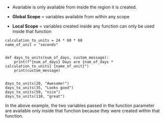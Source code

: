 * Avariable is only available from inside the region it is created.

* <b>Global Scope</b> = variables available from within any scope
* <b>Local Scope</b> = variables created inside any function can only be used inside that function



```
calculation_to_units = 24 * 60 * 60
name_of_unit = "seconds"


def days_to_units(num_of_days, custom_message):
    print(f"{num_of_days} Days are {num_of_days * calculation_to_units} {name_of_unit}")
    print(custom_message)


days_to_units(20, "Awesome!")
days_to_units(35, "Looks good")
days_to_units(50, "nice")
days_to_units(110, "great")
```

In the above example, the two variables passed in the function parameter are available only inside that function because they were created within that function.
